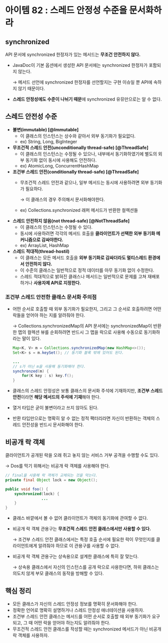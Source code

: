 # 아이템 82 : 스레드 안정성 수준을 문서화하라

## **synchronized**

API 문서에 synchronized 한정자가 있는 메서드는 **무조건 안전하지 않다.**

- JavaDoc이 기본 옵션에서 생성한 API 문서에는 synchronized 한정자가 포함되지 않는다.
    
    → 메서드 선언에 synchronized 한정자를 선언할지는 구현 이슈일 뿐 API에 속하지 않기 때문이다.
    
- **스레드 안정성에도 수준이 나뉘기 때문**에 synchronized 유뮤만으로는 알 수 없다.

## 스레드 안전성 수준

- **불변(immutable) [@Immutable]**
    - 이 클래스의 인스턴스는 상수와 같아서 외부 동기화가 필요없다.
    - ex) String, Long, BigInteger
- **무조건적 스레드 안전(unconditionally thread-safe) [@ThreadSafe]**
    - 이 클래스의 인스턴스는 수정될 수 있으나, 내부에서 동기화하였기에 별도의 외부 동기화 없이 동시에 사용해도 안전하다.
    - ex) AtomicLong, ConcurrentHashMap
- **조건부 스레드 안전(conditionally thread-safe) [@ThreadSafe]**
    - 무조건적 스레드 안전과 같으나, 일부 메서드는 동시에 사용하려면 외부 동기화가 필요하다.
        
        → 이 클래스의 경우 주의해서 문서화해야한다.
        
    - ex) Collections.synchronized 래퍼 메서드가 반환한 컬렉션들
- **스레드 안전하지 않음(not thread-safe) [@NotThreadSafe]**
    - 이 클래스의 인스턴스는 수정될 수 있다.
    - 동시에 사용하려면 각각의 메서드 호출을 **클라이언트가 선택한 외부 동기화 메커니즘으로 감싸야한다.**
    - ex) ArrayList, HashMap
- **스레드 적대적(thread-hostil)**
    - 이 클래스는 모든 메서드 호출을 **외부 동기화로 감싸더라도 멀티스레드 환경에서 안전하지 않다.**
    - 이 수준의 클래스는 일반적으로 정적 데이터를 아무 동기화 없이 수정한다.
    - 스레드 적대적으로 밝혀진 클래스나 메서드는 일반적으로 문제를 고쳐 재배포하거나 **사용자제 API로 지정한다.**

### **조건부 스레드 안전한 클래스 문서화 주의점**

- 어떤 순서로 호출할 때 외부 동기화가 필요한지, 그리고 그 순서로 호출하려면 어떤 락들을 얻어야 하는 지를 알려줘야 한다.
    
    → Collections.synchronizedMap의 API 문서에는 synchronizedMap이 반환한 맵의 컬렉션 뷰를 순회하려면 반드시 그 맵을 락으로 사용해 수동으로 동기화하라는 말이 있다.
    
    ```java
    Map<K, V> m = Collections.synchronizedMap(new HashMap<>()); 
    Set<K> s = m.keySet(); // 동기화 블록 밖에 있어도 된다. 
    
    ... 
    // s가 아닌 m을 사용해 동기화해야 한다.
    synchronzed(m) { 
    	for(K key : s) key.f(); 
    }
    ```
    

- 클래스의 스레드 안정성은 보통 클래스의 문서화 주석에 기재하지만, **조건부 스레드 안전**이라면 **해당 메서드의 주석에 기재**해야 한다.
- 열거 타입은 굳이 불변이라고 쓰지 않아도 된다.
- 반환 타입만으로는 명확히 알 수 없는 정적 팩터리라면 자신이 반환하는 객체의 스레드 안전성을 반드시 문서화해야 한다.

## 비공개 락 객체

클라이언트가 공개된 락을 오래 쥐고 놓지 않는 서비스 거부 공격을 수행할 수도 있다.

→ Dos를 막기 위해서는 비공개 락 객체를 사용해야 한다.

```java
// final을 사용해 락 객체가 교체되는 것을 막는다.
private final Object lock = new Object();

public void foo() {
    synchronized(lock) { 
				...
	}
}
```

- 클래스 바깥에서 볼 수 없어 클라이언트가 객체의 동기화에 관여할 수 없다.
- 비공개 락 객체 관용구는 **무조건적 스레드 안전 클래스에서만 사용할 수 있다.**
    
    → 조건부 스레드 안전 클래스에서는 특정 호출 순서에 필요한 락이 무엇인지를 클라이언트에게 알려줘야 하므로 이 관용구를 사용할 수 없다.
    
- 비공개 락 객체 관용구는 상속용으로 설계한 클래스에 특히 잘 맞는다.
    
    → 상속용 클래스에서 자신의 인스턴스를 공개 락으로 사용한다면, 하위 클래스는 의도치 않게 부모 클래스의 동작을 방해할 수 있다.
    

## 핵심 정리

- 모든 클래스가 자신의 스레드 안정성 정보를 명확히 문서화해야 한다.
- 정확한 언어로 명확히 설명하거나 스레드 안정성 애너테이션을 사용하자.
- 조건부 스레드 안전 클래스는 메서드를 어떤 순서로 호출할 때 외부 동기화가 요구되고, 그 때 어떤 락을 얻어야 하는지도 알려줘야 한다.
- 무조건적 스레드 안전 클래스를 작성할 때는 synchronized 메서드가 아닌 비공개 락 객체를 사용하자.